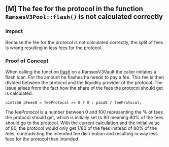 ## [M] The fee for the protocol in the function `RamsesV3Pool::flash()` is not calculated correctly

### Impact

Because the fee for the protocol is not calculated correctly, the split of fees is wrong resulting in less fees for the protocol.

### Proof of Concept

When calling the function [flash](relative_path_091409:contracts/CL/core/RamsesV3Pool.sol#L684-L725) on a RamsesV3Vault the caller initiates a flash loan. For the amount he flashes he needs to pay a fee. This fee is then divided between the protocol and the liquidity provider of the protocol. The issue arises from the fact how the share of the fees the protocol should get is calculated:

```solidity
uint256 pFees0 = feeProtocol == 0 ? 0 : paid0 / feeProtocol;
```

The feeProtocol is a number between 0 and 100 representing the \% of fees the protocol should get, which is initially set to 80 meaning 80\% of the fees should go to the protocol. With the current calculation and the initial value of 80, the protocol would only get 1/80 of the fees instead of 80\% of the fees, contradicting the intended fee distribution and resulting in way less fees for the protocol than intended.